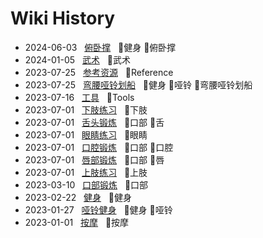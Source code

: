 # Wiki History

- 2024-06-03&nbsp;&nbsp; [俯卧撑](/0017_健身_俯卧撑)&nbsp;&nbsp; :bookmark:健身 :bookmark:俯卧撑
- 2024-01-05&nbsp;&nbsp; [武术](/0016_武术)&nbsp;&nbsp; :bookmark:武术
- 2023-07-25&nbsp;&nbsp; [参考资源](/0014_Reference)&nbsp;&nbsp; :bookmark:Reference
- 2023-07-25&nbsp;&nbsp; [弯腰哑铃划船](/0015_健身_哑铃_弯腰哑铃划船)&nbsp;&nbsp; :bookmark:健身 :bookmark:哑铃 :bookmark:弯腰哑铃划船
- 2023-07-16&nbsp;&nbsp; [工具](/0013_Tools)&nbsp;&nbsp; :bookmark:Tools
- 2023-07-01&nbsp;&nbsp; [下肢练习](/0011_下肢)&nbsp;&nbsp; :bookmark:下肢
- 2023-07-01&nbsp;&nbsp; [舌头锻炼](/0007_口部_舌)&nbsp;&nbsp; :bookmark:口部 :bookmark:舌
- 2023-07-01&nbsp;&nbsp; [眼睛练习](/0012_眼睛)&nbsp;&nbsp; :bookmark:眼睛
- 2023-07-01&nbsp;&nbsp; [口腔锻炼](/0009_口部_口腔)&nbsp;&nbsp; :bookmark:口部 :bookmark:口腔
- 2023-07-01&nbsp;&nbsp; [唇部锻炼](/0008_口部_唇)&nbsp;&nbsp; :bookmark:口部 :bookmark:唇
- 2023-07-01&nbsp;&nbsp; [上肢练习](/0010_上肢)&nbsp;&nbsp; :bookmark:上肢
- 2023-03-10&nbsp;&nbsp; [口部锻炼](/0006_口部)&nbsp;&nbsp; :bookmark:口部
- 2023-02-22&nbsp;&nbsp; [健身](/0005_健身)&nbsp;&nbsp; :bookmark:健身
- 2023-01-27&nbsp;&nbsp; [哑铃健身](/0004_健身_哑铃)&nbsp;&nbsp; :bookmark:健身 :bookmark:哑铃
- 2023-01-01&nbsp;&nbsp; [按摩](/0003_按摩)&nbsp;&nbsp; :bookmark:按摩
